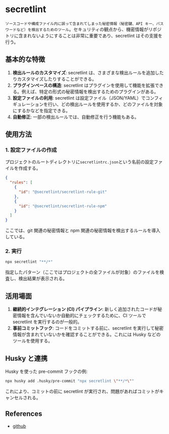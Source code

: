 # secretlint

`ソースコードや構成ファイル内に誤って含まれてしまった秘密情報（秘密鍵、API キー、パスワードなど）を検出するためのツール`。セキュリティの観点から、機密情報がリポジトリに含まれないようにすることは非常に重要であり、secretlint はその支援を行う。

## 基本的な特徴

1. **検出ルールのカスタマイズ**: secretlint は、さまざまな検出ルールを追加したりカスタマイズしたりすることができる。
2. **プラグインベースの構造**: secretlint はプラグインを使用して機能を拡張できる。例えば、特定の形式の秘密情報を検出するためのプラグインがある。
3. **設定ファイルの利用**: secretlint は設定ファイル（JSON/YAML）でコンフィギュレーションを行い、どの検出ルールを使用するか、どのファイルを対象にするかなどを指定できる。
4. **自動修正**: 一部の検出ルールでは、自動修正を行う機能もある。

## 使用方法

### 1. 設定ファイルの作成

プロジェクトのルートディレクトリに`secretlintrc.json`という名前の設定ファイルを作成する。

```json
{
  "rules": [
    {
      "id": "@secretlint/secretlint-rule-git"
    },
    {
      "id": "@secretlint/secretlint-rule-npm"
    }
  ]
}
```

ここでは、git 関連の秘密情報と npm 関連の秘密情報を検出するルールを導入している。

### 2. 実行

```sh
npx secretlint "**/*"
```

指定したパターン（ここではプロジェクトの全ファイルが対象）のファイルを検査し、検出結果が表示される。

## 活用場面

1. **継続的インテグレーション (CI) パイプライン**: 新しく追加されたコードが秘密情報を含んでいないか自動的にチェックするために、CI ツールで secretlint を実行するのが一般的。
2. **事前コミットフック**: コードをコミットする前に、secretlint を実行して秘密情報が含まれていないかを確認することができる。これには Husky などのツールを使用する。

## Husky と連携

Husky を使った pre-commit フックの例:

```bash
npx husky add .husky/pre-commit "npx secretlint \"**/*\""
```

これにより、コミットの前に secretlint が実行され、問題があればコミットがキャンセルされる。

## References

- [github](https://github.com/secretlint/secretlint)
